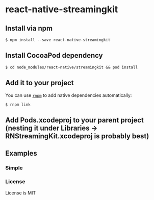 # react-native-streamingkit

## Install via npm

`$ npm install --save react-native-streamingkit`

## Install CocoaPod dependency

`$ cd node_modules/react-native/streamingkit && pod install`

## Add it to your project

You can use [`rnpm`](https://github.com/rnpm/rnpm) to add native dependencies automatically:

`$ rnpm link`

## Add Pods.xcodeproj to your parent project (nesting it under Libraries -> RNStreamingKit.xcodeproj is probably best)

## Examples

### Simple

### License

License is MIT
